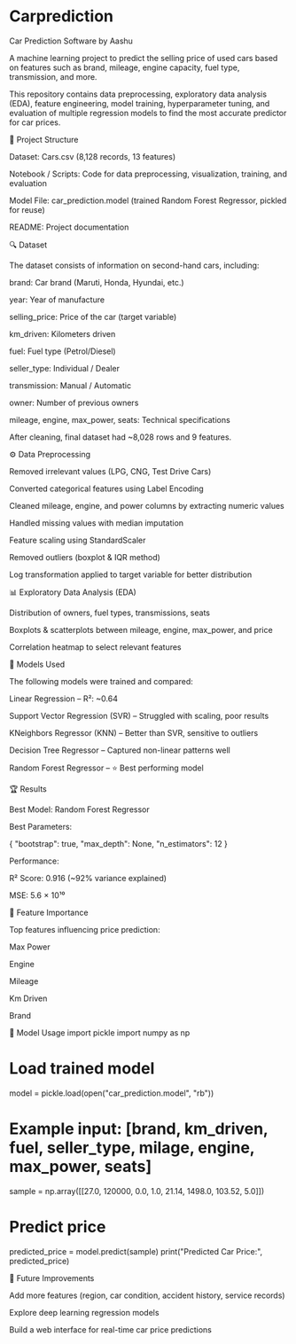 # Carprediction
Car Prediction Software by Aashu


A machine learning project to predict the selling price of used cars based on features such as brand, mileage, engine capacity, fuel type, transmission, and more.

This repository contains data preprocessing, exploratory data analysis (EDA), feature engineering, model training, hyperparameter tuning, and evaluation of multiple regression models to find the most accurate predictor for car prices.

📂 Project Structure

Dataset: Cars.csv (8,128 records, 13 features)

Notebook / Scripts: Code for data preprocessing, visualization, training, and evaluation

Model File: car_prediction.model (trained Random Forest Regressor, pickled for reuse)

README: Project documentation

🔍 Dataset

The dataset consists of information on second-hand cars, including:

brand: Car brand (Maruti, Honda, Hyundai, etc.)

year: Year of manufacture

selling_price: Price of the car (target variable)

km_driven: Kilometers driven

fuel: Fuel type (Petrol/Diesel)

seller_type: Individual / Dealer

transmission: Manual / Automatic

owner: Number of previous owners

mileage, engine, max_power, seats: Technical specifications

After cleaning, final dataset had ~8,028 rows and 9 features.

⚙️ Data Preprocessing

Removed irrelevant values (LPG, CNG, Test Drive Cars)

Converted categorical features using Label Encoding

Cleaned mileage, engine, and power columns by extracting numeric values

Handled missing values with median imputation

Feature scaling using StandardScaler

Removed outliers (boxplot & IQR method)

Log transformation applied to target variable for better distribution

📊 Exploratory Data Analysis (EDA)

Distribution of owners, fuel types, transmissions, seats

Boxplots & scatterplots between mileage, engine, max_power, and price

Correlation heatmap to select relevant features

🤖 Models Used

The following models were trained and compared:

Linear Regression – R²: ~0.64

Support Vector Regression (SVR) – Struggled with scaling, poor results

KNeighbors Regressor (KNN) – Better than SVR, sensitive to outliers

Decision Tree Regressor – Captured non-linear patterns well

Random Forest Regressor – ⭐ Best performing model

🏆 Results

Best Model: Random Forest Regressor

Best Parameters:

{ "bootstrap": true, "max_depth": None, "n_estimators": 12 }


Performance:

R² Score: 0.916 (~92% variance explained)

MSE: 5.6 × 10¹⁰

🔑 Feature Importance

Top features influencing price prediction:

Max Power

Engine

Mileage

Km Driven

Brand

💾 Model Usage
import pickle
import numpy as np

# Load trained model
model = pickle.load(open("car_prediction.model", "rb"))

# Example input: [brand, km_driven, fuel, seller_type, milage, engine, max_power, seats]
sample = np.array([[27.0, 120000, 0.0, 1.0, 21.14, 1498.0, 103.52, 5.0]])

# Predict price
predicted_price = model.predict(sample)
print("Predicted Car Price:", predicted_price)

📌 Future Improvements

Add more features (region, car condition, accident history, service records)

Explore deep learning regression models

Build a web interface for real-time car price predictions

